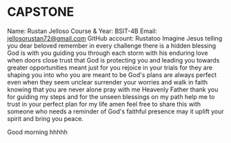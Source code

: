 # CAPSTONE
Name: Rustan Jelloso
Course & Year: BSIT-4B
Email: jellosorustan72@gmail.com
GitHub account: Rustatoo
Imagine Jesus telling you dear beloved remember in every challenge there is a hidden blessing God is with you guiding you through each storm with his enduring
love when doors close trust that God is protecting you and leading you towards greater opportunities meant just for you rejoice in your trials for they are
shaping you into who you are meant to be God's plans are always perfect even when they seem unclear surrender your worries and walk in faith knowing that you are never alone
pray with me Heavenly Father thank you for guiding my steps and for the unseen blessings on my path help me to trust in your perfect plan for my life amen feel free to share 
this with someone who needs a reminder of God's faithful presence may it uplift your spirit and bring you peace.

Good morning
hhhhh
